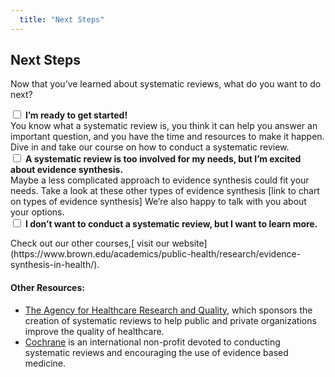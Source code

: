 ```yaml
---
  title: "Next Steps"
---
```


## Next Steps

Now that you’ve learned about systematic reviews, what do you want to do next?


<form action="/action_page.php" method="get">
  <input type="checkbox" name="SR" value="started"> <b>I’m ready to get started! </b> <br>
You know what a systematic review is, you think it can help you answer an important  question, and you have the time and resources to make it happen. Dive in and take our course on how to conduct a systematic review. <br>
  <input type="checkbox" name="SR" value="st" > <b>A systematic review is too involved for my needs, but I’m excited about evidence synthesis.</b> <br> Maybe a less complicated approach to evidence synthesis could fit your needs. Take a look at these other types of evidence synthesis [link to chart on types of evidence synthesis] We’re also happy to talk with you about your options.<br>
  <input type="checkbox" name="SR" value="knowledge" > <b>I don’t want to conduct a systematic review, but I want to learn more.</b>  <br> 
</form>
Check out our other courses,[ visit our website](https://www.brown.edu/academics/public-health/research/evidence-synthesis-in-health/).



#### Other Resources:

- [The Agency for Healthcare Research and Quality](https://www.ahrq.gov/), which sponsors the creation of systematic reviews to help public and private organizations improve the quality of healthcare.
- [Cochrane](http://www.cochrane.org/) is an international non-profit devoted to conducting systematic reviews and encouraging the use of evidence based medicine. 
